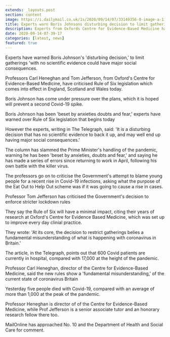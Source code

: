 ```yaml
---
extends: _layouts.post
section: content
image: https://i.dailymail.co.uk/1s/2020/09/14/07/33149356-0-image-a-11_1600063783634.jpg 
title: Experts warn Boris Johnsons disturbing decision to limit gatherings with no scientific evidence 
description: Experts from Oxfords Centre for Evidence-Based Medicine have criticised the Rule of Six legislation coming into effect in England, Scotland and Wales today. 
date: 2020-09-14-07-39-17 
categories: [latest, news] 
featured: true 
--- 
```

Experts have warned Boris Johnson's 'disturbing decision,' to limit gatherings 'with no scientific evidence could have major social consequences. 

Professors Carl Heneghan and Tom Jefferson, from Oxford's Centre for Evidence-Based Medicine, have criticised Rule of Six legislation which comes into effect in England, Scotland and Wales today.

Boris Johnson has come under pressure over the plans, which it is hoped will prevent a second Covid-19 spike.

Boris Johnson has been 'beset by anxieties doubts and fear,' experts have warned over Rule of Six legislation that begins today

However the experts, writing in The Telegraph, said: 'It is a disturbing decision that has no scientific evidence to back it up, and may well end up having major social consequences.'

The column has slammed the Prime Minister's handling of the pandemic, warning he has been 'beset by anxieties, doubts and fear,' and saying he has made a series of errors since returning to work in April, following his own battle with the killer virus.  

The professors go on to criticise the Government's attempt to blame young people for a recent rise in Covid-19 infections, asking what the purpose of the Eat Out to Help Out scheme was if it was going to cause a rise in cases.

Professor Tom Jefferson has criticised the Government's decision to enforce stricter lockdown rules

They say the Rule of Six will have a minimal impact, citing their years of research at Oxford's Centre for Evidence Based Medicine, which was set up to improve every day clinial practice. 

They wrote: 'At its core, the decision to restrict gatherings belies a fundamental misunderstanding of what is happening with coronavirus in Britain.'

The article, in the Telegraph, points out that 600 Covid patients are currently in hospital, compared with 17,000 at the height of the pandemic.

Professor Carl Heneghan, director of the Centre for Evidence-Based Medicine, said the new rules show a 'fundamental misunderstanding,' of the current state of coronavirus Britain

Yesterday five people died with Covid-19, compared with an average of more than 1,000 at the peak of the pandemic. 

Professor Heneghan is director of of the Centre for Evidence-Based Medicine, while Prof Jefferson is a senior associate tutor and an honorary research fellow there too.

MailOnline has approached No. 10 and the Department of Health and Social Care for comment.  

